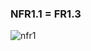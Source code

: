 ### NFR1.1 = FR1.3
![nfr1](https://github.com/oleksandrblazhko/ai-215-smolkin/assets/101869573/f89a8a52-45d4-4b56-9a02-6b0127c89473)
